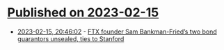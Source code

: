 # [Published on 2023-02-15](index.md)

* [2023-02-15, 20:46:02](https://news.ycombinator.com/item?id=34810328) - [FTX founder Sam Bankman-Fried’s two bond guarantors unsealed, ties to Stanford](https://www.cnbc.com/2023/02/15/sam-bankman-frieds-two-bond-guarantors-revealed-after-unsealing-.html)
